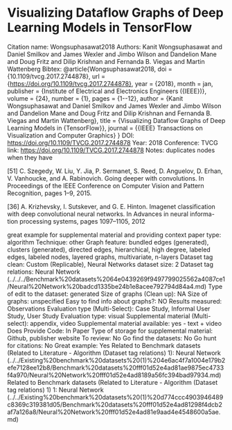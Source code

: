 # Visualizing Dataflow Graphs of Deep Learning Models in TensorFlow

Citation name: Wongsuphasawat2018
Authors: Kanit Wongsuphasawat and Daniel Smilkov and James Wexler and Jimbo Wilson and Dandelion Mane and Doug Fritz and Dilip Krishnan and Fernanda B. Viegas and Martin Wattenberg
Bibtex: @article{Wongsuphasawat2018,
doi = {10.1109/tvcg.2017.2744878},
url = {https://doi.org/10.1109/tvcg.2017.2744878},
year = {2018},
month = jan,
publisher = {Institute of Electrical and Electronics Engineers ({IEEE})},
volume = {24},
number = {1},
pages = {1--12},
author = {Kanit Wongsuphasawat and Daniel Smilkov and James Wexler and Jimbo Wilson and Dandelion Mane and Doug Fritz and Dilip Krishnan and Fernanda B. Viegas and Martin Wattenberg},
title = {Visualizing Dataflow Graphs of Deep Learning Models in {TensorFlow}},
journal = {{IEEE} Transactions on Visualization and Computer Graphics}
}
DOI: https://doi.org/10.1109/TVCG.2017.2744878
Year: 2018
Conference: TVCG
link: https://doi.org/10.1109/TVCG.2017.2744878
Notes: duplicates nodes when they have 

[51] C. Szegedy, W. Liu, Y. Jia, P. Sermanet, S. Reed, D. Anguelov, D. Erhan,
V. Vanhoucke, and A. Rabinovich. Going deeper with convolutions. In
Proceedings of the IEEE Conference on Computer Vision and Pattern
Recognition, pages 1–9, 2015.

[36] A. Krizhevsky, I. Sutskever, and G. E. Hinton. Imagenet classification
with deep convolutional neural networks. In Advances in neural informa-
tion processing systems, pages 1097–1105, 2012

great example for supplemental material and providing context
paper type: algorithm
Technique: other
Graph feature: bundled edges (generated), clusters (generated), directed edges, hierarchical, high degree, labeled edges, labeled nodes, layered graphs, multivariate, n-layers
Dataset tag clean: Custom (Replicable), Neural Networks
dataset size: 2
Dataset tag relations: Neural Network (../../../Benchmark%20datasets%2064e0439269f9497799025562a4087ce1/Neural%20Network%20badcd1335be24b1e8acee792794d84a4.md)
Type of edit to the dataset: generated
Size of graphs (Clean up): NA
Size of graphs: unspecified
Easy to find info about graphs?: NO
Results measured: Observations
Evaluation type (Multi-Select): Case Study, Informal User Study, User Study
Evaluation type: visual
Supplemental material (Multi-select): appendix, video
Supplemental material available: yes - text + video
Does Provide Code: In Paper
Type of storage for supplemental material: Github, publisher website
To review: No
Go find the datasets: No
Go hunt for citations: No
Great example: Yes
Related to Benchmark datasets (Related to Literature - Algorithm (Dataset tag relations) 1): Neural Network (../../Existing%20benchmark%20datasets%20(1)%204e6ac4f7a1004e179b2efe7128ee12b8/Benchmark%20datasets%20fff01d52e4ad81ae9875ec4733f4a970/Neural%20Network%20fff01d52e4ad8189a56fc394bad97934.md)
Related to Benchmark datasets (Related to Literature - Algorithm (Dataset tag relations) 1) 1: Neural Network (../../Existing%20benchmark%20datasets%20(1)%20d774ccc4903946489c8369c319381d05/Benchmark%20datasets%20fff01d52e4ad81298f4dcb2af7a126a8/Neural%20Network%20fff01d52e4ad81e9aad4e4548600a5ae.md)